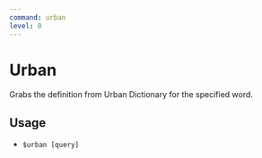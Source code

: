```yaml
---
command: urban
level: 0
---
```


# Urban

Grabs the definition from Urban Dictionary for the specified word.

## Usage

 - `$urban [query]`